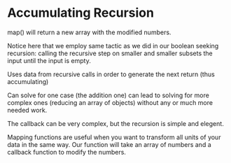# Accumulating Recursion

map() will return a new array with the modified numbers.

Notice here that we employ same tactic as we did in our boolean seeking recursion: calling the recursive step on smaller and smaller subsets the input until the input is empty.

Uses data from recursive calls in order to generate the next return (thus accumulating)

Can solve for one case (the addition one) can lead to solving for more complex ones (reducing an array of objects) without any or much more needed work.

The callback can be very complex, but the recursion is simple and elegent.


Mapping functions are useful when you want to transform all units of your data in the same way. Our function will take an array of numbers and a callback function to modify the numbers.